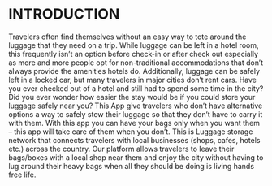 # INTRODUCTION #
Travelers often find themselves without an easy way to tote around the luggage that they need on a trip. While luggage can be left in a hotel room, this frequently isn’t an option before check-in or after check out especially as more and more people opt for non-traditional accommodations that don’t always provide the amenities hotels do. Additionally, luggage can be safely left in a locked car, but many travelers in major cities don’t rent cars. Have you ever checked out of a hotel and still had to spend some time in the city? Did you ever wonder how easier the stay would be if you could store your luggage safely near you?
This App give travelers who don’t have alternative options a way to safely stow their luggage so that they don’t have to carry it with them. With this app you can have your bags only when you want them – this app will take care of them when you don’t. This is Luggage storage network that connects travelers with local businesses (shops, cafes, hotels etc.) across the country. Our platform allows travelers to leave their bags/boxes with a local shop near them and enjoy the city without having to lug around their heavy bags when all they should be doing is living hands free life.
